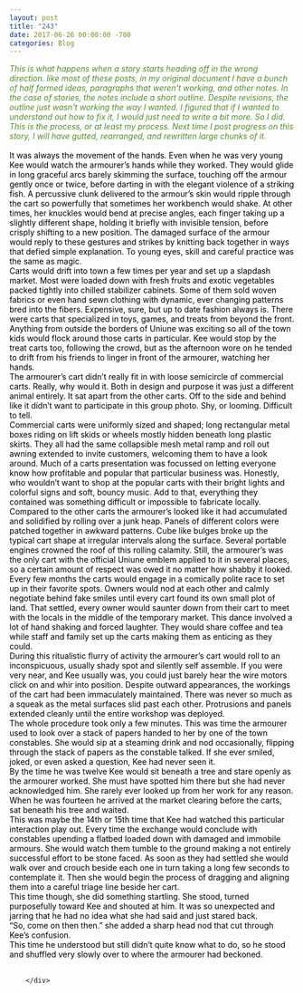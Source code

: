 ```yaml
---
layout: post
title: "243"
date: 2017-06-26 00:00:00 -700
categories: Blog
---
```


<div class="blog-content">
				<div class="paragraph"><span><em style=""><font color="#508d24">This is what happens when a story starts heading off in the wrong direction. like most of these posts, in my original document I have a bunch of half formed ideas, paragraphs&nbsp;that weren't working, and other notes. In the case of stories, the notes include a short outline. Despite revisions, the outline just wasn't working the way I wanted. I figured that if I wanted to understand out how to fix it, I would just need to write a bit more. So I did. This is the process, or at least my process. Next time I post progress on&nbsp;this story, I will have gutted, rearranged, and rewritten large chunks of it.</font></em><br><br><font color="#000000">It was always the movement of the hands. Even when he was very young Kee would watch the armourer&rsquo;s hands while they worked. They would glide in long graceful arcs barely skimming the surface, touching off the armour gently once or twice, before darting in with the elegant violence of a striking fish. A percussive clunk delivered to the armour&rsquo;s skin would ripple through the cart so powerfully that sometimes her workbench would shake. At other times, her knuckles would bend at precise angles, each finger taking up a slightly different shape, holding it briefly with invisible tension, before crisply shifting to a new position. The damaged surface of the armour would reply to these gestures and strikes by knitting back together in ways that defied simple explanation. To young eyes, skill and careful practice was the same as magic.</font></span><br><span></span><span><span style="color:rgb(0, 0, 0)">Carts would drift into town a few times per year and set up a slapdash market. Most were loaded down with fresh fruits and exotic vegetables packed tightly into chilled stabilizer cabinets. Some of them sold woven fabrics or even hand sewn clothing with dynamic, ever changing patterns bred into the fibers. Expensive, sure, but up to date fashion always is. There were carts that specialized in toys, games, and treats from beyond the front. Anything from outside the borders of Uniune was exciting so all of the town kids would flock around those carts in particular. Kee would stop by the treat carts too, following the crowd, but as the afternoon wore on he tended to drift from his friends to linger in front of the armourer, watching her hands.</span></span><br><span></span><span><span style="color:rgb(0, 0, 0)">The armourer&rsquo;s cart didn&rsquo;t really fit in with loose semicircle of commercial carts. Really, why would it. Both in design and purpose it was just a different animal entirely. It sat apart from the other carts. Off to the side and behind like it didn&rsquo;t want to participate in this group photo. Shy, or looming. Difficult to tell.</span></span><br><span></span><span><span style="color:rgb(0, 0, 0)">Commercial carts were uniformly sized and shaped; long rectangular metal boxes riding on lift skids or wheels mostly hidden beneath long plastic skirts. They all had the same collapsible mesh metal ramp and roll out awning extended to invite customers, welcoming them to have a look around. Much of a carts presentation was focussed on letting everyone know how profitable and popular that particular business was. Honestly, who wouldn&rsquo;t want to shop at the popular carts with their bright lights and colorful signs and soft, bouncy music. Add to that, everything they contained was something difficult or impossible to fabricate locally.</span></span><br><span></span><span><span style="color:rgb(0, 0, 0)">Compared to the other carts the armourer&rsquo;s looked like it had accumulated and solidified by rolling over a junk heap. Panels of different colors were patched together in awkward patterns. Cube like bulges broke up the typical cart shape at irregular intervals along the surface. Several portable engines crowned the roof of this rolling calamity. Still, the armourer&rsquo;s was the only cart with the official Uniune emblem applied to it in several places, so a certain amount of respect was owed it no matter how shabby it looked.</span></span><br><span></span><span><span style="color:rgb(0, 0, 0)">Every few months the carts would engage in a comically polite race to set up in their favorite spots. Owners would nod at each other and calmly negotiate behind fake smiles until every cart found its own small plot of land. That settled, every owner would saunter down from their cart to meet with the locals in the middle of the temporary market. This dance involved a lot of hand shaking and forced laughter. They would share coffee and tea while staff and family set up the carts making them as enticing as they could. </span></span><br><span></span><span><span style="color:rgb(0, 0, 0)">During this ritualistic flurry of activity the armourer&rsquo;s cart would roll to an inconspicuous, usually shady spot and silently self assemble. If you were very near, and Kee usually was, you could just barely hear the wire motors click on and whir into position. Despite outward appearances, the workings of the cart had been immaculately maintained. There was never so much as a squeak as the metal surfaces slid past each other. Protrusions and panels extended cleanly until the entire workshop was deployed. </span></span><br><span></span><span><span style="color:rgb(0, 0, 0)">The whole procedure took only a few minutes. This was time the armourer used to look over a stack of papers handed to her by one of the town constables. She would sip at a steaming drink and nod occasionally, flipping through the stack of papers as the constable talked. If she ever smiled, joked, or even asked a question, Kee had never seen it. </span></span><br><span></span><span><span style="color:rgb(0, 0, 0)">By the time he was twelve Kee would sit beneath a tree and stare openly as the armourer worked. She must have spotted him there but she had never acknowledged him. She rarely ever looked up from her work for any reason. When he was fourteen he arrived at the market clearing before the carts, sat beneath his tree and waited.</span></span><br><span></span><span><span style="color:rgb(0, 0, 0)">This was maybe the 14th or 15th time that Kee had watched this particular interaction play out. Every time the exchange would conclude with constables upending a flatbed loaded down with damaged and immobile armours. She would watch them tumble to the ground making a not entirely successful effort to be stone faced. As soon as they had settled she would walk over and crouch beside each one in turn taking a long few seconds to contemplate it. Then she would begin the process of dragging and aligning them into a careful triage line beside her cart.</span></span><br><span></span><span><span style="color:rgb(0, 0, 0)">This time though, she did something startling. She stood, turned purposefully toward Kee and shouted at him. It was so unexpected and jarring that he had no idea what she had said and just stared back.</span></span><br><span></span><span><span style="color:rgb(0, 0, 0)">&ldquo;So, come on then then.&rdquo; she added a sharp head nod that cut through Kee&rsquo;s confusion.</span></span><br><span></span><span><span style="color:rgb(0, 0, 0)">This time he understood but still didn&rsquo;t quite know what to do, so he stood and shuffled very slowly over to where the armourer had beckoned. </span></span><br><span></span><br></div>

		</div>
        